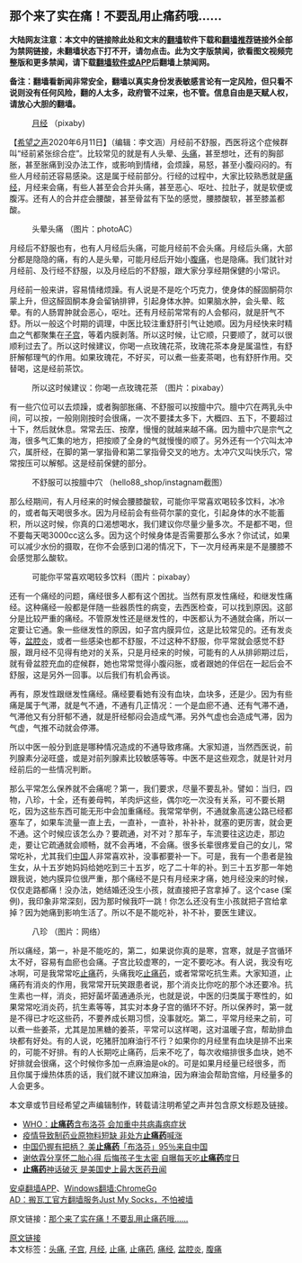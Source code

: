 <h2>那个来了实在痛！不要乱用止痛药哦......</h2> <p class="notice"><b>大陆网友注意：本文中的链接除此处和文末的<a href="https://github.com/bannedbook/fanqiang" >翻墙</a>软件下载和<a href="https://github.com/killgcd/justmysocks/blob/master/README.md">翻墙推荐</a>链接外全部为禁网链接，未翻墙状态下打不开，请勿点击。此为文字版禁闻，欲看图文视频完整版和更多禁闻，请下载<a href="https://github.com/bannedbook/fanqiang">翻墙软件或APP</a>后翻墙上禁闻网。</p><p>备注：翻墙看新闻非常安全，翻墙以真实身份发表敏感言论有一定风险，但只看不说则没有任何风险，翻的人太多，政府管不过来，也不管。信息自由是天赋人权，请放心大胆的翻墙。</b></p>  <div class="entry"> <figure><figcaption><a href="https://www.bannedbook.org/bnews/tag/%E6%9C%88%E7%BB%8F/" class="st_tag internal_tag" rel="tag" title="标签 月经 下的日志">月经</a>   （pixaby)</figcaption></figure> <p>【<span class='wp_keywordlink_affiliate'><a href="https://www.soundofhope.org" title="希望之声" target="_blank">希望之声</a></span>2020年6月11日】（编辑：李文涵）月经前不舒服，西医将这个症候群叫“经前紧张综合症”。比较常见的就是有人头晕、<a href="https://www.bannedbook.org/bnews/tag/%e5%a4%b4%e7%97%9b/" class="st_tag internal_tag" rel="tag" title="标签 头痛 下的日志">头痛</a>，甚至想吐，还有的胸部胀，甚至胀痛到没办法工作，或影响到情绪，会烦躁，易怒，甚至小腹闷闷的。有些人月经前还容易感染。这是属于经前部分。行经的过程中，大家比较熟悉就是<a href="https://www.bannedbook.org/bnews/tag/%E7%97%9B%E7%BB%8F/" class="st_tag internal_tag" rel="tag" title="标签 痛经 下的日志">痛经</a>，月经来会痛，有些人甚至会合并头痛，甚至恶心、呕吐、拉肚子，就是软便或腹泻。还有人的合并症会腰酸，甚至骨盆有下坠的感觉，腰膝酸软，甚至膝盖都酸。</p> <figure><figcaption>头晕头痛 （图片：photoAC）</figcaption></figure> <p>月经后不舒服也有，也有人月经后头痛，可能月经前不会头痛。月经后头痛，大部分都是隐隐的痛，有的人是头晕，可能月经后开始小<a href="https://www.bannedbook.org/bnews/tag/%e8%85%b9%e7%97%9b/" class="st_tag internal_tag" rel="tag" title="标签 腹痛 下的日志">腹痛</a>，也是隐痛。我们就针对月经前、及行经不舒服，以及月经后的不舒服，跟大家分享经期保健的小常识。</p>  <p>月经前一般来讲，容易情绪烦躁。有人说是不是吃个巧克力，使身体的醛固酮荷尔蒙上升，但这醛固酮本身会留钠排钾，引起身体水肿。如果脑水肿，会头晕、眩晕。有的人肠胃肿就会恶心，呕吐。还有月经前常常有的人会郁闷，就是肝气不舒。所以一般这个时期的调理，中医比较注重舒肝引气让她顺。因为月经快来时精血之气都聚集在<a href="https://www.bannedbook.org/bnews/tag/%E5%AD%90%E5%AE%AB/" class="st_tag internal_tag" rel="tag" title="标签 子宫 下的日志">子宫</a>，等着内膜剥落。所以这时候，让它顺，只要顺了，就可以很顺利过去了。所以这时候建议，你喝一点玫瑰花茶，玫瑰花茶本身是属温性，有舒肝解郁理气的作用。如果玫瑰花，不好买，可以煮一些麦茶喝，也有舒肝作用。交替喝，这是经前茶饮。</p> <figure><figcaption>所以这时候建议：你喝一点玫瑰花茶 （图片：pixabay）</figcaption></figure> <p>有一些穴位可以去烦躁，或者胸部胀痛、不舒服可以按膻中穴。膻中穴在两乳头中间，可以按，一般刚刚按时会很痛，一次不要揉太多下，大概四、五下，不要超过十下，然后就休息。常常去压、按摩，慢慢的就越来越不痛。因为膻中穴是宗气之海，很多气汇集的地方，把按顺了全身的气就慢慢的顺了。另外还有一个穴叫太冲穴，属肝经，在脚的第一掌指骨和第二掌指骨交叉的地方。太冲穴又叫快乐穴，常常按压可以解郁。这是经前保健的部分。</p>  <figure><figcaption>不舒服可以按膻中穴  （hello88_shop/instagnam截图）</figcaption></figure> <p>那么经期间，有人月经来的时候会腰膝酸软，可能你平常喜欢喝较多饮料，冰冷的，或者每天喝很多水。因为月经前会有些荷尔蒙的变化，引起身体的水不能蓄积，所以这时候，你真的口渴想喝水，我们建议你尽量少量多次。不是都不喝，但不要每天喝3000cc这么多。因为这个时候身体是否需要那么多水？你试试，如果可以减少水份的摄取，在你不会感到口渴的情况下，下一次月经再来是不是腰膝不会感觉那么酸软。</p> <figure><figcaption>可能你平常喜欢喝较多饮料（图片：pixabay）</figcaption></figure> <p>还有一个痛经的问题，痛经很多人都有这个困扰。当然有原发性痛经，和继发性痛经。这种痛经一般都是伴随一些器质性的病变，去西医检查，可以找到原因。这部分是比较严重的痛经。不管原发性还是继发性的，中医都认为不通就会痛，所以一定要让它通。象一些继发性的原因，如子宫内膜异位，这是比较常见的。还有发炎等，<a href="https://www.bannedbook.org/bnews/tag/%e7%9b%86%e8%85%94%e7%82%8e/" class="st_tag internal_tag" rel="tag" title="标签 盆腔炎 下的日志">盆腔炎</a>，或者一些感染也都不舒服，不过这种不舒服，你平常就会感觉不舒服，跟月经不见得有绝对的关系，只是月经来的时候，可能有的人从排卵期过后，就有骨盆腔充血的症候群，她也常常觉得小腹闷胀，或者跟她的伴侣在一起后会不舒服，这是另外一回事。以后我们有机会再谈。</p>  <p>再有，原发性跟继发性痛经。痛经要看她有没有血块，血块多，还是少。因为有些痛是属于气滞，就是气不通，不通有几正情况：一个是血瘀不通、还有气滞不通，气滞他又有分肝郁不通，就是肝经郁闷会造成气滞。另外气虚也会造成气滞，因为气虚，气推不动就会停滞。</p> <p>所以中医一般分到底是哪种情况造成的不通导致疼痛。大家知道，当然西医说，前列腺素分泌旺盛，或是对前列腺素比较敏感等等。中医不是这些观念，就是针对月经前后的一些情况判断。</p>  <p>那么平常怎么保养就不会痛呢？第一，我们要求，尽量不要乱补。譬如：当归，四物，八珍，十全，还有姜母鸭，羊肉炉这些，偶尔吃一次没有关系，可不要长期吃，因为这些东西可能无形中会加重痛经。我常常举例，不通就象高速公路已经都塞车了，如果车流量一直上去，一直补，一直补，补补补，就塞的更厉害，就会更不通。这个时候应该怎么办？要疏通，对不对？那车子，车流要往这边走，那边走，要让它疏通就会顺畅，就不会再堵，不会痛。很多长辈很疼爱自己的女儿，常常吃补，尤其我们<span class='wp_keywordlink_affiliate'><a href="https://www.bannedbook.org/" title="中国" target="_blank">中国</a></span>人非常喜欢补，没事都要补一下。可是，我有一个患者是独生女，从十五岁她妈妈给她吃到三十五岁，吃了二十年的补。到三十五岁那一年她跟我说，她内膜异位很严重，那个痛经不是只有月经来才痛，她月经没来的时候，仅仅走路都痛！没办法，她结婚还没生小孩，就直接把子宫拿掉了。这个case (案例)，我印象非常深刻，因为那时候我吓一跳！你怎么还没有生小孩就把子宫给拿掉？因为她痛到影响生活了。所以不是不能吃补，补不补，要医生建议。</p> <figure><figcaption>八珍 （图片：网络）</figcaption></figure> <p>所以痛经，第一，补是不能吃的，第二，如果说你真的是寒，宫寒，就是子宫循环太不好，容易有血瘀也会痛。子宫比较虚寒的，一定不要吃冰。有人说，我没有吃冰啊，可是我常常吃<a href="https://www.bannedbook.org/bnews/tag/%E6%AD%A2%E7%97%9B/" class="st_tag internal_tag" rel="tag" title="标签 止痛 下的日志">止痛</a>药，头痛我吃<a href="https://www.bannedbook.org/bnews/tag/%E6%AD%A2%E7%97%9B%E8%8D%AF/" class="st_tag internal_tag" rel="tag" title="标签 止痛药 下的日志">止痛药</a>，或者常常吃抗生素。大家知道，止痛药有消炎的作用，我常常开玩笑跟患者说，那个消炎比你吃的那个冰还要冷。抗生素也一样，消炎，把好菌坏菌通通杀光，也就是说，中医的归类属于寒性的，如果常常吃消炎药，抗生素等等，其实对本身子宫的循环不好。所以保养时，第一就是不得已才吃这些药，不要养成长期习惯，没事就吃。第二，平常月经来之前，可以煮一些姜茶，尤其是加黑糖的姜茶，平常可以这样喝，这对温暖子宫，帮助排血块都有好处。有的人说，吃猪肝加麻油行不行？如果你的月经里有血块是排不出来的，可能不好排。有的人长期吃止痛药，后来不吃了，每次收缩排很多血块，她不好排就会很痛，这个时候你多加一点麻油是ok的。可是如果月经量已经很多，而且你属于燥热体质的话，我们就不建议加麻油，因为麻油会帮助宫缩，月经量多的人会更多。</p>本文章或节目经希望之声编辑制作，转载请注明希望之声并包含原文标题及链接。</p> <ul class='op-related-articles' title='相关阅读'> <li><a href='https://www.bannedbook.org/bnews/comments/20200324/1299441.html' target='_blank'>WHO：<b>止痛药</b>含布洛芬  会加重中共病毒病症状</a></li> <li><a href='https://www.bannedbook.org/bnews/cnnews/20200314/1293743.html' target='_blank'>疫情导致制药业原物料短缺 非处方<b>止痛药</b>喊涨</a></li> <li><a href='https://www.bannedbook.org/bnews/cnnews/20191221/1244804.html' target='_blank'>中国仍握有把柄？ 美<b>止痛药</b>「布洛芬」95％来自中国</a></li> <li><a href='https://www.bannedbook.org/bnews/yule/20191207/1236716.html' target='_blank'>谢依霖分享怀二胎心得 后悔孩子生太密 自曝每天吃<b>止痛药</b>度日</a></li> <li><a href='https://www.bannedbook.org/bnews/baitai/20190312/1095704.html' target='_blank'><b>止痛药</b>神话破灭 是美国史上最大医药丑闻</a></li> </ul> <div class="texttj"> <a href="https://github.com/bannedbook/fanqiang/wiki/%E7%A6%81%E9%97%BB%E7%BD%91%E5%AE%89%E5%8D%93%E7%BF%BB%E5%A2%99%E6%96%B0%E9%97%BBAPP" target="_blank">安卓翻墙APP</a>、<a href="https://github.com/bannedbook/fanqiang/wiki/Chrome%E4%B8%80%E9%94%AE%E7%BF%BB%E5%A2%99%E5%8C%85" target="_blank">Windows翻墙:ChromeGo</a><br/> <a href="https://github.com/killgcd/justmysocks/blob/master/README.md" target="_blank">AD：搬瓦工官方翻墙服务Just My Socks，不怕被墙</a> </div><p>原文链接：<a class="src_link"  href="https://m.soundofhope.org/post/382474" target="_blank">那个来了实在痛！不要乱用止痛药哦&#8230;&#8230;</a></p><a name='sharetosocial'></a>         <div><a href='https://www.bannedbook.org/bnews/comments/20200612/1343700.html'>原文链接</a></div>  </div><!--END ENTRY--> <div class="postfooter"> <div>本文标签：<a href="https://www.bannedbook.org/bnews/tag/%e5%a4%b4%e7%97%9b/" rel="tag">头痛</a>, <a href="https://www.bannedbook.org/bnews/tag/%E5%AD%90%E5%AE%AB/" rel="tag">子宫</a>, <a href="https://www.bannedbook.org/bnews/tag/%E6%9C%88%E7%BB%8F/" rel="tag">月经</a>, <a href="https://www.bannedbook.org/bnews/tag/%E6%AD%A2%E7%97%9B/" rel="tag">止痛</a>, <a href="https://www.bannedbook.org/bnews/tag/%E6%AD%A2%E7%97%9B%E8%8D%AF/" rel="tag">止痛药</a>, <a href="https://www.bannedbook.org/bnews/tag/%E7%97%9B%E7%BB%8F/" rel="tag">痛经</a>, <a href="https://www.bannedbook.org/bnews/tag/%e7%9b%86%e8%85%94%e7%82%8e/" rel="tag">盆腔炎</a>, <a href="https://www.bannedbook.org/bnews/tag/%e8%85%b9%e7%97%9b/" rel="tag">腹痛</a></div>  </div><!--END POSTFOOTER--> 